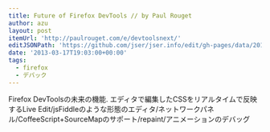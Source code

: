 ```yaml
---
title: Future of Firefox DevTools // by Paul Rouget
author: azu
layout: post
itemUrl: 'http://paulrouget.com/e/devtoolsnext/'
editJSONPath: 'https://github.com/jser/jser.info/edit/gh-pages/data/2013/03/index.json'
date: '2013-03-17T19:03:00+00:00'
tags:
  - firefox
  - デバック
---
```

Firefox DevToolsの未来の機能.
エディタで編集したCSSをリアルタイムで反映するLive Edit/jsFiddleのような形態のエディタ/ネットワークパネル/CoffeeScript+SourceMapのサポート/repaint/アニメーションのデバッグ
